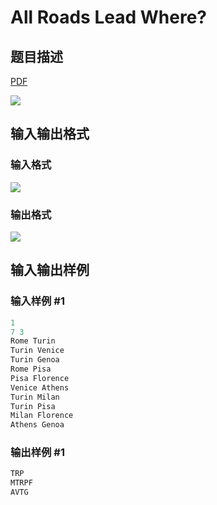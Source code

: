 # All Roads Lead Where?

## 题目描述

[problemUrl]: https://uva.onlinejudge.org/index.php?option=com_onlinejudge&Itemid=8&category=12&page=show_problem&problem=950

[PDF](https://uva.onlinejudge.org/external/100/p10009.pdf)

![](https://cdn.luogu.com.cn/upload/vjudge_pic/UVA10009/c6aca7a5a9156cf5ae7741d5edb552b21182bca5.png)

## 输入输出格式

### 输入格式

![](https://cdn.luogu.com.cn/upload/vjudge_pic/UVA10009/24f97d8e7bf3bae00a6d8f319fe6a3b8504ebd72.png)

### 输出格式

![](https://cdn.luogu.com.cn/upload/vjudge_pic/UVA10009/df7849bf4cccd481d12324800b9bc0312ee48df0.png)

## 输入输出样例

### 输入样例 #1

```cpp
1
7 3
Rome Turin
Turin Venice
Turin Genoa
Rome Pisa
Pisa Florence
Venice Athens
Turin Milan
Turin Pisa
Milan Florence
Athens Genoa
```


### 输出样例 #1

```cpp
TRP
MTRPF
AVTG
```


